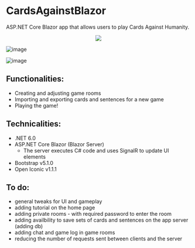 # CardsAgainstBlazor

ASP.NET Core Blazor app that allows users to play Cards Against Humanity.
<p align="center">
  <img src="https://github.com/SzaroBury/CardsAgainstMatey/assets/37550354/4c0b9682-b26a-4fc4-87e8-b3cb32cb1eef"/>
</p>

![image](https://github.com/SzaroBury/CardsAgainstMatey/assets/37550354/5d22d235-561e-47a2-8b0f-b8d1d2fc82ca)

![image](https://github.com/SzaroBury/CardsAgainstMatey/assets/37550354/448653bc-43c8-47d8-a0b4-b8e54abc2957)


## Functionalities:
- Creating and adjusting game rooms
- Importing and exporting cards and sentences for a new game
- Playing the game!

## Technicalities:
- .NET 6.0
- ASP.NET Core Blazor (Blazor Server)
  - The server executes C# code and uses SignalR to update UI elements 
- Bootstrap v5.1.0
- Open Iconic v1.1.1


## To do:
- general tweaks for UI and gameplay
- adding tutorial on the home page
- adding private rooms - with required password to enter the room
- adding availbility to save sets of cards and sentences on the app server (adding db)
- adding chat and game log in game rooms
- reducing the number of requests sent between clients and the server
